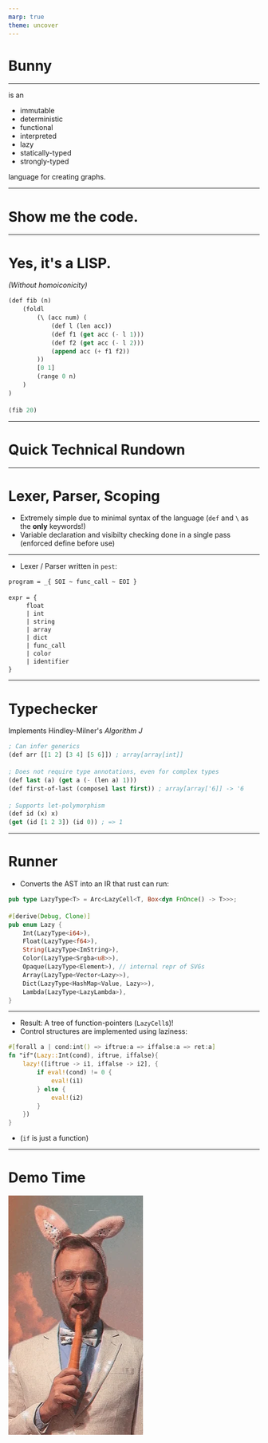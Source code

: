 ```yaml
---
marp: true
theme: uncover
---
```


# Bunny
<bunny logo here>

---

is an

- immutable
- deterministic
- functional
- interpreted
- lazy
- statically-typed
- strongly-typed

language for creating graphs.

---

# Show me the code.

---
# Yes, it's a LISP.

_(Without homoiconicity)_

```lisp
(def fib (n) 
    (foldl
        (\ (acc num) (
            (def l (len acc))
            (def f1 (get acc (- l 1)))
            (def f2 (get acc (- l 2)))
            (append acc (+ f1 f2))
        ))
        [0 1]
        (range 0 n)
    )
)

(fib 20)
```

---

# Quick Technical Rundown

---

# Lexer, Parser, Scoping

- Extremely simple due to minimal syntax of the language (`def` and `\` as the **only** keywords!)
- Variable declaration and visibilty checking done in a single pass (enforced define before use)

---

- Lexer / Parser written in `pest`:

```
program = _{ SOI ~ func_call ~ EOI }

expr = { 
	 float 
	 | int 
	 | string 
	 | array 
	 | dict
	 | func_call 
	 | color 
	 | identifier
}
```

---

# Typechecker

Implements Hindley-Milner's _Algorithm J_

```lisp
; Can infer generics
(def arr [[1 2] [3 4] [5 6]]) ; array[array[int]]

; Does not require type annotations, even for complex types
(def last (a) (get a (- (len a) 1)))
(def first-of-last (compose1 last first)) ; array[array['6]] -> '6

; Supports let-polymorphism
(def id (x) x) 
(get (id [1 2 3]) (id 0)) ; => 1
```

---

# Runner

- Converts the AST into an IR that rust can run:
```rust
pub type LazyType<T> = Arc<LazyCell<T, Box<dyn FnOnce() -> T>>>;

#[derive(Debug, Clone)]
pub enum Lazy {
    Int(LazyType<i64>),
    Float(LazyType<f64>),
    String(LazyType<ImString>),
    Color(LazyType<Srgba<u8>>),
    Opaque(LazyType<Element>), // internal repr of SVGs
    Array(LazyType<Vector<Lazy>>),
    Dict(LazyType<HashMap<Value, Lazy>>),
    Lambda(LazyType<LazyLambda>),
}
```

---

- Result: A tree of function-pointers (`LazyCell`s)!
- Control structures are implemented using laziness: 

```rust
#[forall a | cond:int() => iftrue:a => iffalse:a => ret:a]
fn "if"(Lazy::Int(cond), iftrue, iffalse){
    lazy!([iftrue -> i1, iffalse -> i2], {
        if eval!(cond) != 0 {
            eval!(i1)
        } else {
            eval!(i2)
        }
    })
}
```

- (`if` is just a function)

---

# Demo Time

![demo-gif](./imgs/giphy.webp)
